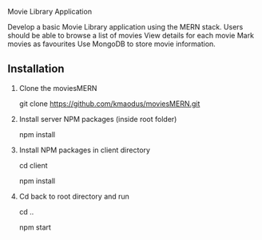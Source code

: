 Movie Library Application


Develop a basic Movie Library application using the MERN stack.
Users should be able to browse a list of movies 
View details for each movie 
Mark movies as favourites 
Use MongoDB to store movie information.

## Installation

1. Clone the moviesMERN

   git clone https://github.com/kmaodus/moviesMERN.git

2. Install server NPM packages (inside root folder)

   npm install

3. Install NPM packages in client directory

   cd client
   
   npm install

5. Cd back to root directory and run

   cd ..
   
   npm start
